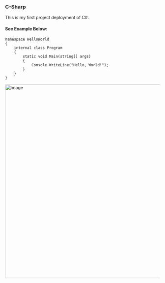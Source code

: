 ### C-Sharp

This is my first project deployment of C#. 

#### See Example Below: 

```
namespace HelloWorld
{
    internal class Program
    {
        static void Main(string[] args)
        {
            Console.WriteLine("Hello, World!");
        }
    }
}
```

<img width="632" alt="image" src="https://github.com/user-attachments/assets/90187153-22e1-423e-af05-5a13c5bf5760" />

